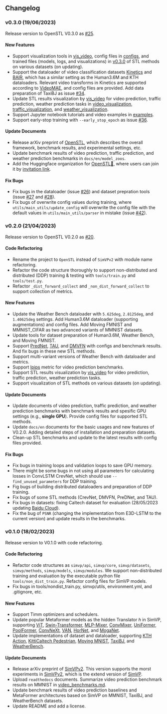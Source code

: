 ## Changelog

### v0.3.0 (19/06/2023)

Release version to OpenSTL V0.3.0 as [#25](https://github.com/chengtan9907/OpenSTL/issues/25).

#### New Features

* Support visualization tools in [vis_video](https://github.com/chengtan9907/OpenSTL/tree/master/tools/visualizations/vis_video.py), config files in [configs](https://github.com/chengtan9907/OpenSTL/tree/master/configs), and trained files (models, logs, and visualizations) in [v0.3.0](https://github.com/chengtan9907/OpenSTL/releases/tag/v0.3.0) of STL methods on various datasets (on updating).
* Support the dataloader of video classification datasets [Kinetics](https://deepmind.com/research/open-source/kinetics) and [BAIR](https://arxiv.org/abs/1710.05268), which has a similar setting as the Human3.6M and KTH dataloaders. Relevant video transforms in Kinetics are supported according to [VideoMAE](https://github.com/MCG-NJU/VideoMAE), and config files are provided. Add data preparation of TaxiBJ as issue [#34](https://github.com/chengtan9907/OpenSTL/issues/34).
* Update STL results visualization by [vis_video](https://github.com/chengtan9907/OpenSTL/tree/master/tools/visualizations/vis_video.py) for video prediction, traffic prediction, weather prediction tasks in [video_visualization](https://github.com/chengtan9907/OpenSTL/docs/en/visualization/video_visualization.md), [traffic_visualization](https://github.com/chengtan9907/OpenSTL/docs/en/visualization/traffic_visualization.md), and [weather_visualization](https://github.com/chengtan9907/SimVPv2/docs/en/visualization/weather_visualization.md).
* Support Jupyter notebook tutorials and video examples in [examples](https://github.com/chengtan9907/OpenSTL/tree/master/examples).
* Support early-stop training with `--early_stop_epoch` as issue [#36](https://github.com/chengtan9907/OpenSTL/issues/36).

#### Update Documents

* Release arXiv preprint of [OpenSTL](https://arxiv.org/abs/2306.11249), which describes the overall framework, benchmark results, and experimental settings, etc.
* Update benchmark results of video prediction, traffic prediction, and weather prediction benchmarks in `docs/en/model_zoos`.
* Add the Huggingface organization for [OpenSTL🤗](https://huggingface.co/OpenSTL), where users can join it by [invitation link](https://huggingface.co/organizations/OpenSTL/share/ovCzbEGVhnQNFHBGMMLfXEsPhmuqgBZfii).

#### Fix Bugs

* Fix bugs in the dataloader (issue [#26](https://github.com/chengtan9907/OpenSTL/issues/26)) and dataset prepration tools (issue [#27](https://github.com/chengtan9907/OpenSTL/issues/27) and [#28](https://github.com/chengtan9907/OpenSTL/issues/28)).
* Fix bugs of overwrite config values during training, where `utils/main_utils/update_config` will overwrite the config file with the default values in `utils/main_utils/parser` in mistake (issue [#42](https://github.com/chengtan9907/OpenSTL/issues/42)).

### v0.2.0 (21/04/2023)

Release version to OpenSTL V0.2.0 as [#20](https://github.com/chengtan9907/OpenSTL/issues/20).

#### Code Refactoring

* Rename the project to `OpenSTL` instead of `SimVPv2` with module name refactoring.
* Refactor the code structure thoroughly to support non-distributed and distributed (DDP) training & testing with `tools/train.py` and `tools/test.py`.
* Refactor `_dist_forward_collect` and `_non_dist_forward_collect` to support collection of metrics.

#### New Features

* Update the Weather Bench dataloader with `5.625deg`, `2.8125deg`, and `1.40625deg` settings. Add Human3.6M dataloader (supporting augmentations) and config files. Add Moving FMNIST and MMNIST_CIFAR as two advanced variants of MMNIST datasets.
* Update tools for dataset preparation of Human3.6M, Weather Bench, and Moving FMNIST.
* Support [PredNet](https://openreview.net/forum?id=B1ewdt9xe), [TAU](https://arxiv.org/abs/2206.12126), and [DMVFN](https://arxiv.org/abs/2303.09875) with configs and benchmark results. And fix bugs in these new STL methods.
* Support multi-variant versions of Weather Bench with dataloader and metrics.
* Support [lpips](https://github.com/richzhang/PerceptualSimilarity/tree/master) metric for video prediction benchmarks.
* Support STL results visualization by [vis_video](https://github.com/chengtan9907/OpenSTL/tree/master/tools/visualizations/vis_video.py) for video prediction, traffic prediction, weather prediction tasks.
* Support visualization of STL methods on various datasets (on updating).

#### Update Documents

* Update documents of video prediction, traffic prediction, and weather prediction benchmarks with benchmark results and spesific GPU settings (e.g., **single GPU**). Provide config files for supported STL methods.
* Update `docs/en` documents for the basic usages and new features of V0.2.0. Adding detailed steps of installation and preparation datasets.
* Clean-up STL benchmarks and update to the latest results with config files provided.

#### Fix Bugs

* Fix bugs in training loops and validation loops to save GPU memory.
* There might be some bugs in not using all parameters for calculating losses in ConvLSTM CrevNet, which should use `--find_unused_parameters` for DDP training.
* Fig bugs of building distributed dataloaders and preparation of DDP training.
* Fix bugs of some STL methods (CrevNet, DMVFN, PreDNet, and TAU).
* Fix bugs in datasets: fixing Caltech dataset for evaluation (28/05/2023 updating [Baidu Cloud](https://pan.baidu.com/s/1fudsBHyrf3nbt-7d42YWWg?pwd=kjfk)).
* Fix the bug of `PSNR` (changing the implementation from E3D-LSTM to the current version) and update results in the benchmarks.

### v0.1.0 (18/02/2023)

Release version to V0.1.0 with code refactoring.

#### Code Refactoring

* Refactor code structures as `simvp/api`, `simvp/core`, `simvp/datasets`, `simvp/methods`, `simvp/models`, `simvp/modules`. We support non-distributed training and evaluation by the executable python file `tools/non_dist_train.py`. Refactor config files for SimVP models.
* Fix bugs in tools/nondist_train.py, simvp/utils, environment.yml, and .gitignore, etc.

#### New Features

* Support Timm optimizers and schedulers.
* Update popular Metaformer models as the hidden Translator $h$ in SimVP, supporting [ViT](https://arxiv.org/abs/2010.11929), [Swin-Transformer](https://arxiv.org/abs/2103.14030), [MLP-Mixer](https://arxiv.org/abs/2105.01601), [ConvMixer](https://arxiv.org/abs/2201.09792), [UniFormer](https://arxiv.org/abs/2201.09450), [PoolFormer](https://arxiv.org/abs/2111.11418), [ConvNeXt](https://arxiv.org/abs/2201.03545), [VAN](https://arxiv.org/abs/2202.09741), [HorNet](https://arxiv.org/abs/2207.14284), and [MogaNet](https://arxiv.org/abs/2211.03295).
* Update implementations of dataset and dataloader, supporting [KTH Action](https://ieeexplore.ieee.org/document/1334462), [KittiCaltech Pedestrian](https://dl.acm.org/doi/10.1177/0278364913491297), [Moving MNIST](http://arxiv.org/abs/1502.04681), [TaxiBJ](https://arxiv.org/abs/1610.00081), and [WeatherBench](https://arxiv.org/abs/2002.00469).

#### Update Documents

* Release arXiv preprint of [SimVPv2](https://arxiv.org/abs/2211.12509). This version supports the morst experiments in [SimVPv2](https://arxiv.org/abs/2211.12509), which is the extend version of [SimVP](https://arxiv.org/abs/2206.05099).
* Upload `readthedocs` documents. Summarize video prediction benchmark results on MMNIST in [video_benchmarks.md](https://github.com/chengtan9907/SimVPv2/docs/en/model_zoos/video_benchmarks.md).
* Update benchmark results of video prediction baselines and MetaFormer architectures based on SimVP on MMNIST, TaxiBJ, and WeatherBench datasets.
* Update README and add a license.
